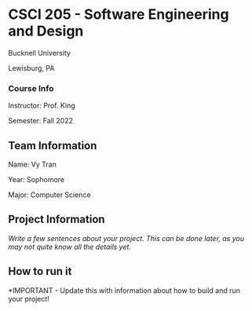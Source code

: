 # CSCI 205 - Software Engineering and Design 
Bucknell University

Lewisburg, PA

### Course Info

Instructor: Prof. King

Semester: Fall 2022

## Team Information

Name: Vy Tran

Year: Sophomore

Major: Computer Science

## Project Information

*Write a few sentences about your project. This can be done later, as you may not quite know all the details yet.*

## How to run it

*IMPORTANT - Update this with information about how to build and run your project!